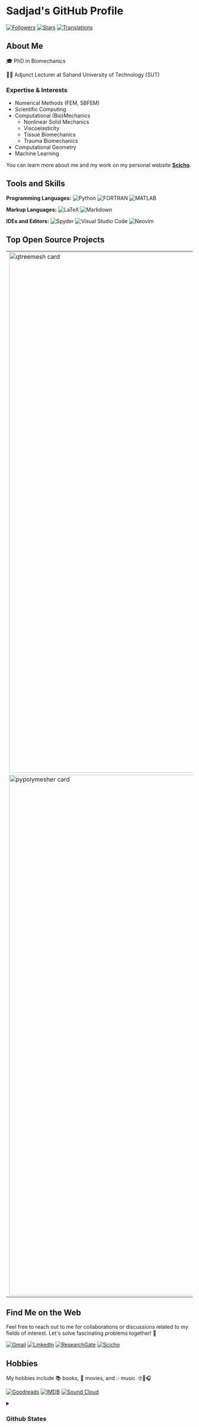 # Sadjad's GitHub Profile

[![Followers](https://img.shields.io/github/followers/Sad-Abd?style=social)](https://github.com/Sad-Abd)
[![Stars](https://img.shields.io/github/stars/Sad-Abd?style=social)](https://github.com/Sad-Abd)
[![Translations](https://img.shields.io/weblate/translations/Sad-Abd?logo=weblate)](https://hosted.weblate.org/user/Sad-Abd)


## About Me

🎓 PhD in Biomechanics

👨‍🏫 Adjunct Lecturer at Sahand University of Technology (SUT)

### Expertise & Interests

- Numerical Methods (FEM, SBFEM)
- Scientific Computing
- Computational (Bio)Mechanics
    - Nonlinear Solid Mechanics
    - Viscoelasticity
    - Tissue Biomechanics
    - Trauma Biomechanics
- Computational Geometry
- Machine Learning

You can learn more about me and my work on my personal website **[Scicho](https://sadjadabedi.ir)**.

## Tools and Skills

**Programming Languages:**
![Python](https://img.shields.io/badge/-Python-3776AB?style=flat&logo=python&logoColor=white)
![FORTRAN](https://img.shields.io/badge/-Fortran-734F20?style=flat&logo=fortran&logoColor=white)
![MATLAB](https://img.shields.io/badge/-MATLAB-0076A8?style=flat&logo=matlab&logoColor=white)

**Markup Languages:**
![LaTeX](https://img.shields.io/badge/-LaTeX-008080?style=flat&logo=latex&logoColor=white)
![Markdown](https://img.shields.io/badge/-Markdown-000000?style=flat&logo=markdown&logoColor=white)

**IDEs and Editors:**
![Spyder](https://img.shields.io/badge/-Spyder-FF0000?style=flat&logo=spyder-ide&logoColor=white)
![Visual Studio Code](https://img.shields.io/badge/-Visual%20Studio%20Code-007ACC?style=flat&logo=visual-studio-code&logoColor=white)
![Neovim](https://img.shields.io/badge/-Neovim-57A143?style=flat&logo=neovim&logoColor=white)


## Top Open Source Projects


<table>
  <tr>
    <td><a href="https://github.com/Sad-Abd/qtreemesh" target="_blank"><img src="https://github-readme-stats.vercel.app/api/pin/?username=Sad-Abd&repo=qtreemesh&theme=dracula" alt="qtreemesh card" style="max-width: 100%; width: 1400px;"></a></td>
    <td><strong>qtreemesh</strong> is a Python package for converting images into Quadtree structures and meshes, ideal for scientific applications like finite element analysis. With easy installation via pip, it offers intuitive tools for preprocessing images, performing Quadtree decompositions, and generating meshes.</td>  
  </tr>
    <tr>
    <td><a href="https://github.com/Sad-Abd/pypolymesher" target="_blank"><img src="https://github-readme-stats.vercel.app/api/pin/?username=Sad-Abd&repo=pypolymesher&theme=dracula" alt="pypolymesher card" style="max-width: 100%; width: 1400px;"></a></td>
    <td><strong>pyPolyMesher</strong> is a Python package for generating unstructured polygonal meshes in 2D domains using signed distance functions (SDFs). It allows precise mathematical specification of domain geometries or importing geometries from DXF files, and produces high-quality polygonal meshes tailored to these geometries.</td>  
  </tr>
</table>

## Find Me on the Web

Feel free to reach out to me for collaborations or discussions related to my fields of interest. Let's solve fascinating problems together! 🚀

[![Gmail](https://img.shields.io/badge/Gmail-D14836?style=for-the-badge&logo=gmail&logoColor=white)](mailto:abedisadjad@gmail.com)
[![LinkedIn](https://img.shields.io/badge/linkedin-%230077B5.svg?style=for-the-badge&logo=linkedin&logoColor=white)](https://linkedin.com/in/seyed-sadjad-abedi-shahri/)
[![ResearchGate](https://img.shields.io/badge/ResearchGate-00CCBB?style=for-the-badge&logo=ResearchGate&logoColor=white)](https://www.researchgate.net/profile/Seyed-Sadjad-Abedi-Shahri)
[![Scicho](https://img.shields.io/badge/Scicho-8A2BE2?style=for-the-badge)](https://sadjadabedi.ir)


## Hobbies

My hobbies include 📚 books, 🎥 movies, and 🎶 music. 🤓🍿🎧

[![Goodreads](https://img.shields.io/badge/Goodreads-F3F1EA?style=for-the-badge&logo=goodreads&logoColor=372213)](https://www.goodreads.com/seyed_sadjad)
[![IMDB](https://img.shields.io/badge/IMDB-FFFF00?style=for-the-badge&logo=IMDB&logoColor=black)](https://www.imdb.com/user/ur89476287)
[![Sound Cloud](https://img.shields.io/badge/sound%20cloud-FF5500?style=for-the-badge&logo=soundcloud&logoColor=white)](https://www.soundcloud.com/sadjad-abedi)

<details>
  <summary><h3>Github States</h3></summary>
<a href="https://github.com/Sad-Abd">
  <img height=150 align="center" src="https://github-readme-stats.vercel.app/api?username=Sad-Abd&theme=dracula&show_icons=true" />
</a>
<a href="https://github.com/Sad-Abd">
  <img height=150 align="center" src="https://github-readme-stats.vercel.app/api/top-langs/?username=Sad-Abd&theme=dracula&layout=compact&langs_count=8&card_width=330" />
</a>
<a href="https://github.com/Sad-Abd">
<img height=150 align="center" src="http://github-profile-summary-cards.vercel.app/api/cards/profile-details?username=Sad-Abd&theme=dracula" />
</a>
<a href="https://github.com/Sad-Abd">
<img height=150 align="center" src="http://github-profile-summary-cards.vercel.app/api/cards/productive-time?username=Sad-Abd&theme=dracula&utcOffset=3.5" />
</a>
</details>


